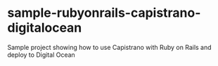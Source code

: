 sample-rubyonrails-capistrano-digitalocean
==========================================

Sample project showing how to use Capistrano with Ruby on Rails and deploy to Digital Ocean
